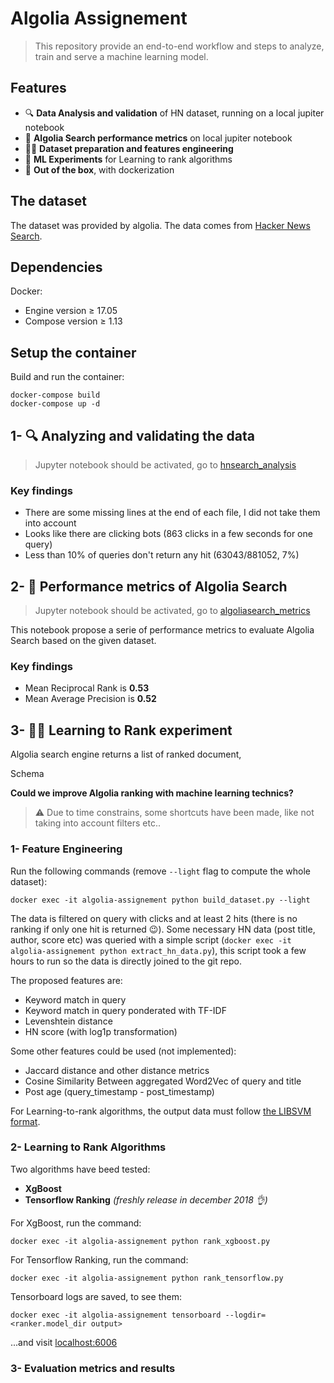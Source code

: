 # Algolia Assignement

> This repository provide an end-to-end workflow and steps to analyze, train and serve a machine learning model. 

## Features
* 🔍 **Data Analysis and validation** of HN dataset, running on a local jupiter notebook
* 💫 **Algolia Search performance metrics** on local jupiter notebook
* 🏋️‍♀️ **Dataset preparation and features engineering**
* 🚀 **ML Experiments** for Learning to rank algorithms
* 🐳 **Out of the box**, with dockerization

## The dataset
The dataset was provided by algolia. The data comes from [Hacker News Search](https://hn.algolia.com/).

## Dependencies
Docker:
* Engine version ≥ 17.05
* Compose version ≥ 1.13

## Setup the container

Build and run the container:
```
docker-compose build
docker-compose up -d
```

## 1- 🔍 Analyzing and validating the data

> Jupyter notebook should be activated, go to [hnsearch_analysis](http://localhost:9999/notebooks/hnsearch_analysis.ipynb#)

### Key findings
* There are some missing lines at the end of each file, I did not take them into account
* Looks like there are clicking bots (863 clicks in a few seconds for one query)
* Less than 10% of queries don't return any hit (63043/881052, 7%)

## 2- 💫 Performance metrics of Algolia Search

> Jupyter notebook should be activated, go to [algoliasearch_metrics](http://localhost:9999/notebooks/algoliasearch_metrics.ipynb#)

This notebook propose a serie of performance metrics to evaluate Algolia Search based on the given dataset.

### Key findings
* Mean Reciprocal Rank is **0.53**
* Mean Average Precision is **0.52**

## 3- 👩‍🔬 Learning to Rank experiment

Algolia search engine returns a list of ranked document, 

Schema

**Could we improve Algolia ranking with machine learning technics?**

> ⚠️ Due to time constrains, some shortcuts have been made, like not taking into account filters etc..

### 1- Feature Engineering

Run the following commands (remove `--light` flag to compute the whole dataset):
```
docker exec -it algolia-assignement python build_dataset.py --light
```

The data is filtered on query with clicks and at least 2 hits (there is no ranking if only one hit is returned 😉). Some necessary HN data (post title, author, score etc) was queried with a simple script (`docker exec -it algolia-assignement python extract_hn_data.py`), this script took a few hours to run so the data is directly joined to the git repo.

The proposed features are:
* Keyword match in query
* Keyword match in query ponderated with TF-IDF
* Levenshtein distance
* HN score (with log1p transformation)

Some other features could be used (not implemented):
* Jaccard distance and other distance metrics
* Cosine Similarity Between aggregated Word2Vec of query and title
* Post age (query_timestamp - post_timestamp)

For Learning-to-rank algorithms, the output data must follow [the LIBSVM format](https://sourceforge.net/p/lemur/wiki/RankLib%20File%20Format).

### 2- Learning to Rank Algorithms

Two algorithms have beed tested:
* **XgBoost**
* **Tensorflow Ranking** *(freshly release in december 2018 👌)*

For XgBoost, run the command:
```
docker exec -it algolia-assignement python rank_xgboost.py
```

For Tensorflow Ranking, run the command:
```
docker exec -it algolia-assignement python rank_tensorflow.py
```

Tensorboard logs are saved, to see them:
```
docker exec -it algolia-assignement tensorboard --logdir=<ranker.model_dir output>
```
...and visit [localhost:6006](http://localhost:6006)

### 3- Evaluation metrics and results











